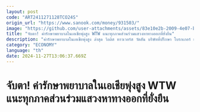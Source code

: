 ```yaml
---
layout: post
code: "ART2411271128TCO24S"
origin_url: "https://www.sanook.com/money/931503/"
image: "https://github.com/user-attachments/assets/83e10e2b-2009-4e07-b3fc-819928d3a05a"
title: "จับตา! ค่ารักษาพยาบาลในเอเชียพุ่งสูง WTW แนะทุกภาคส่วนร่วมแสวงหาทางออกที่ยั่งยืน"
description: "ค่ารักษาพยาบาลในเอเชียพุ่งสูง ล่าสุด วิลลิส ทาวเวอร์ส วัตสัน บริษัทที่ปรึกษา โบรกเกอร์ และโซลูชั่นส์ชั้นนำระดับโลก แนะทุกภาคส่วนร่วมแสวงหาทางออกที่ยั่งยืน"
category: "ECONOMY"
language: "th"
date: 2024-11-27T13:06:37.669Z
---
```


# จับตา! ค่ารักษาพยาบาลในเอเชียพุ่งสูง WTW แนะทุกภาคส่วนร่วมแสวงหาทางออกที่ยั่งยืน